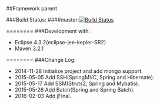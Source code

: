 ##Framework parent

###Build Status:
####master:[![Build Status](https://travis-ci.org/yangguangpiaosa/frame-parent.svg?branch=master)](https://travis-ci.org/yangguangpiaosa/frame-parent)

========
###Development with:
* Eclipse 4.3.2(eclipse-jee-kepler-SR2)
* Maven 3.2.1

========
###Change Log:
* 2014-11-28  Initialize project and add mongo support.
* 2015-05-05  Add SSH(SpringMVC, Spring and Hibernate).
* 2015-05-17  Add SSM(Struts2, Spring and Mybatis).
* 2015-05-26  Add Batch(Spring and Spring Batch).
* 2016-02-03  Add jFinal.
